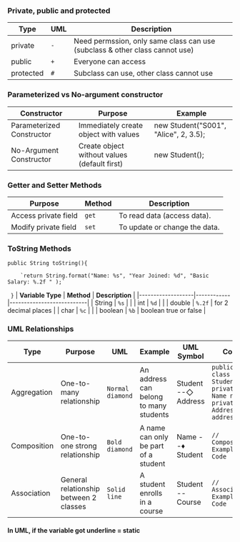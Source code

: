 ### Private, public  and protected

| **Type**           | **UML**     | **Description**                       |
|------------------------|----------------|---------------------------------------|
| private   | `-`          |   Need permssion, only same class can use (subclass & other class cannot use)     |
| public   | `+`          |    Everyone can access |
| protected | `#`         |  Subclass can use, other class cannot use |

### Parameterized vs No-argument constructor
| **Constructor** | **Purpose** | **Example** |
|------------------------|----------------|---------------------------------------|
|Parameterized Constructor | Immediately create object with values | new Student("S001", "Alice", 2, 3.5);|
|No-Argument Constructor | Create object without values (default first) | new Student();|


### Getter and Setter Methods

| **Purpose**           | **Method**     | **Description**                       |
|------------------------|----------------|---------------------------------------|
| Access private field   | `get`          | To read data (access data).        |
| Modify private field   | `set`          | To update or change the data.    |

### ToString Methods
`public String toString(){`

    	`return String.format("Name: %s", "Year Joined: %d", "Basic Salary: %.2f " );`
     
   ` }`
| **Variable Type**  | **Method**  | **Description**            |
|-------------------|------------|---------------------------|
| String           | `%s`        |                           |
| int              | `%d`        |                           |
| double           | `%.2f`      | for 2 decimal places      |
| char            | `%c`        |                           |
| boolean         | `%b`        | boolean true or false     |


### UML Relationships

| **Type**      | **Purpose**                          | **UML**        | **Example**                                   | **UML Symbol** | **Code** |
|--------------|------------------------------------|---------------|---------------------------------------------|------------------|------------|
| Aggregation  | One-to-many relationship         | `Normal diamond`  | An address can belong to many students  | Student --◇ Address | `public class Student { private Name name; private Address address; }` |
| Composition  | One-to-one strong relationship    | `Bold diamond`  | A name can only be part of a student   | Name --♦ Student  | `// Composition Example Code` |
| Association  | General relationship between 2 classes | `Solid line`  | A student enrolls in a course              | Student -- Course | `// Association Example Code` |

#### In UML, if the variable got underline = static
